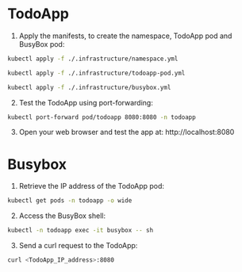 # TodoApp
1. Apply the manifests, to create the namespace, TodoApp pod and BusyBox pod:
```bash
kubectl apply -f ./.infrastructure/namespace.yml

kubectl apply -f ./.infrastructure/todoapp-pod.yml

kubectl apply -f ./.infrastructure/busybox.yml
```

2. Test the TodoApp using port-forwarding:
```bash
kubectl port-forward pod/todoapp 8080:8080 -n todoapp
```

3. Open your web browser and test the app at: http://localhost:8080

# Busybox
1. Retrieve the IP address of the TodoApp pod:
```bash
kubectl get pods -n todoapp -o wide
```

2. Access the BusyBox shell:
```bash
kubectl -n todoapp exec -it busybox -- sh
```

3. Send a curl request to the TodoApp:

```bash
curl <TodoApp_IP_address>:8080
```
